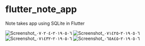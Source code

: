 # flutter_note_app
Note takes app using SQLite in Flutter

![Screenshot_٢٠١٩٠٥٠٦-٠٧٠٢٠٤](https://user-images.githubusercontent.com/15935347/57208011-86af6380-6fd1-11e9-84ef-9509cd75a8a6.png)
![Screenshot_٢٠١٩٠٥٠٦-٠٧١٤٢٥](https://user-images.githubusercontent.com/15935347/57208012-8747fa00-6fd1-11e9-8ee0-0954a7e26e6e.png)
![Screenshot_٢٠١٩٠٥٠٦-٠٧١٤٣٢](https://user-images.githubusercontent.com/15935347/57208013-8747fa00-6fd1-11e9-82de-70e0a89ea8e3.png)
![Screenshot_٢٠١٩٠٥٠٦-٠٦٥٨٤٥](https://user-images.githubusercontent.com/15935347/57208014-8747fa00-6fd1-11e9-839f-545a8843efd7.png)
